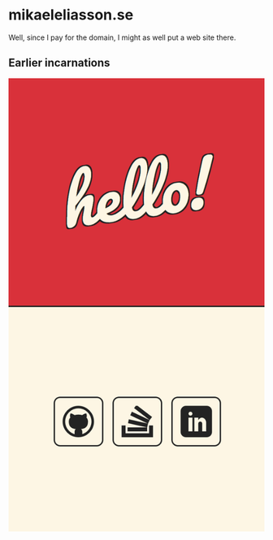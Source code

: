 # mikaeleliasson.se

Well, since I pay for the domain, I might as well put a web site there.

## Earlier incarnations

![Alt text](doc/2018.png)
